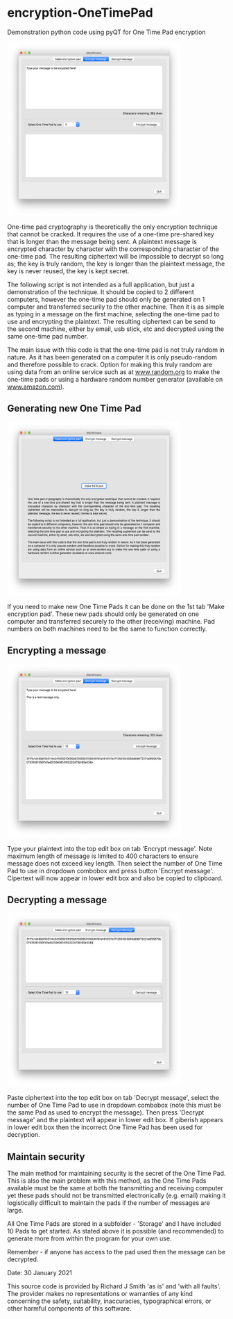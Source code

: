 # encryption-OneTimePad
Demonstration python code using pyQT for One Time Pad encryption

<img src="screenshot-02.png" width="400" height="400">

One-time pad cryptography is theoretically the only encryption technique that cannot be cracked. It requires the use of a one-time pre-shared key that is longer than the message being sent. A plaintext message is encrypted character by character with the corresponding character of the one-time pad. The resulting ciphertext will be impossible to decrypt so long as; the key is truly random, the key is longer than the plaintext message, the key is never reused, the key is kept secret.

The following script is not intended as a full application, but just a demonstration of the technique. It should be copied to 2 different computers, however the one-time pad should only be generated on 1 computer and transferred securily to the other machine. Then it is as simple as typing in a message on the first machine, selecting the one-time pad to use and encrypting the plaintext. The resulting ciphertext can be send to the second machine, either by email, usb stick, etc and decrypted using the same one-time pad number.

The main issue with this code is that the one-time pad is not truly random in nature. As it has been generated on a computer it is  only pseudo-random and therefore possible to crack. Option for making this truly random are using data from an online service such as at www.random.org to make the one-time pads or using a hardware random number generator (available on www.amazon.com).

## Generating new One Time Pad
<img src="screenshot-01.png" width="400" height="400">

If you need to make new One Time Pads it can be done on the 1st tab 'Make encryption pad'. These new pads should only be generated on one computer and transferred securely to the other (receiving) machine. Pad numbers on both machines need to be the same to function correctly.

## Encrypting a message

<img src="screenshot-03.png" width="400" height="400">

Type your plaintext into the top edit box on tab 'Encrypt message'. Note maximum length of message is limited to 400 characters to ensure message does not exceed key length. Then select the number of One Time Pad to use in dropdown combobox and press button 'Encrypt message'.
Cipertext will now appear in lower edit box and also be copied to clipboard.

## Decrypting a message

<img src="screenshot-05.png" width="400" height="400">

Paste ciphertext into the top edit box on tab 'Decrypt message', select the number of One Time Pad to use in dropdown combobox (note this must be the same Pad as used to encrypt the message). Then press 'Decrypt message' and the plaintext will appear in lower edit box.
If giberish appears in lower edit box then the incorrect One Time Pad has been used for decryption.

## Maintain security
The main method for maintaining security is the secret of the One Time Pad. This is also the main problem with this method, as the One Time Pads available must be the same at both the transmitting and receiving computer yet these pads should not be transmitted electronically (e.g. email) making it logistically difficult to maintain the pads if the number of messages are large.

All One Time Pads are stored in a subfolder - 'Storage' and I have included 10 Pads to get started. As stated above it is possible (and recommended) to generate more from within the program for your own use.

Remember - if anyone has access to the pad used then the message can be decrypted.

Date: 30 January 2021

This source code is provided by Richard J Smith 'as is' and 'with all faults'. The provider makes no representations or warranties of any kind concerning the safety, suitability, inaccuracies, typographical errors, or other harmful components of this software.
